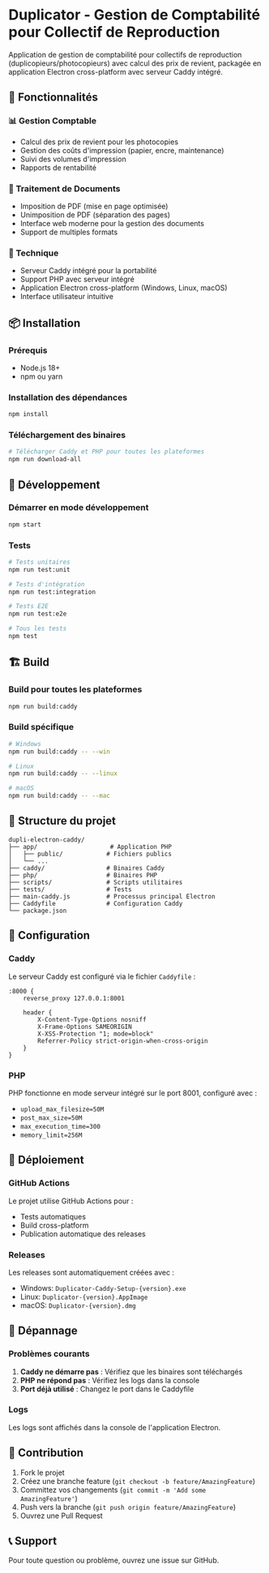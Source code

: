 # Duplicator - Gestion de Comptabilité pour Collectif de Reproduction

Application de gestion de comptabilité pour collectifs de reproduction (duplicopieurs/photocopieurs) avec calcul des prix de revient, packagée en application Electron cross-platform avec serveur Caddy intégré.

## 🚀 Fonctionnalités

### 📊 Gestion Comptable
- Calcul des prix de revient pour les photocopies
- Gestion des coûts d'impression (papier, encre, maintenance)
- Suivi des volumes d'impression
- Rapports de rentabilité

### 📄 Traitement de Documents
- Imposition de PDF (mise en page optimisée)
- Unimposition de PDF (séparation des pages)
- Interface web moderne pour la gestion des documents
- Support de multiples formats

### 🔧 Technique
- Serveur Caddy intégré pour la portabilité
- Support PHP avec serveur intégré
- Application Electron cross-platform (Windows, Linux, macOS)
- Interface utilisateur intuitive

## 📦 Installation

### Prérequis

- Node.js 18+ 
- npm ou yarn

### Installation des dépendances

```bash
npm install
```

### Téléchargement des binaires

```bash
# Télécharger Caddy et PHP pour toutes les plateformes
npm run download-all
```

## 🔧 Développement

### Démarrer en mode développement

```bash
npm start
```

### Tests

```bash
# Tests unitaires
npm run test:unit

# Tests d'intégration
npm run test:integration

# Tests E2E
npm run test:e2e

# Tous les tests
npm test
```

## 🏗️ Build

### Build pour toutes les plateformes

```bash
npm run build:caddy
```

### Build spécifique

```bash
# Windows
npm run build:caddy -- --win

# Linux
npm run build:caddy -- --linux

# macOS
npm run build:caddy -- --mac
```

## 📁 Structure du projet

```
dupli-electron-caddy/
├── app/                    # Application PHP
│   ├── public/            # Fichiers publics
│   └── ...
├── caddy/                 # Binaires Caddy
├── php/                   # Binaires PHP
├── scripts/               # Scripts utilitaires
├── tests/                 # Tests
├── main-caddy.js          # Processus principal Electron
├── Caddyfile              # Configuration Caddy
└── package.json
```

## 🔧 Configuration

### Caddy

Le serveur Caddy est configuré via le fichier `Caddyfile` :

```
:8000 {
    reverse_proxy 127.0.0.1:8001
    
    header {
        X-Content-Type-Options nosniff
        X-Frame-Options SAMEORIGIN
        X-XSS-Protection "1; mode=block"
        Referrer-Policy strict-origin-when-cross-origin
    }
}
```

### PHP

PHP fonctionne en mode serveur intégré sur le port 8001, configuré avec :
- `upload_max_filesize=50M`
- `post_max_size=50M`
- `max_execution_time=300`
- `memory_limit=256M`

## 🚀 Déploiement

### GitHub Actions

Le projet utilise GitHub Actions pour :
- Tests automatiques
- Build cross-platform
- Publication automatique des releases

### Releases

Les releases sont automatiquement créées avec :
- Windows: `Duplicator-Caddy-Setup-{version}.exe`
- Linux: `Duplicator-{version}.AppImage`
- macOS: `Duplicator-{version}.dmg`

## 🐛 Dépannage

### Problèmes courants

1. **Caddy ne démarre pas** : Vérifiez que les binaires sont téléchargés
2. **PHP ne répond pas** : Vérifiez les logs dans la console
3. **Port déjà utilisé** : Changez le port dans le Caddyfile

### Logs

Les logs sont affichés dans la console de l'application Electron.

## 🤝 Contribution

1. Fork le projet
2. Créez une branche feature (`git checkout -b feature/AmazingFeature`)
3. Committez vos changements (`git commit -m 'Add some AmazingFeature'`)
4. Push vers la branche (`git push origin feature/AmazingFeature`)
5. Ouvrez une Pull Request

## 📞 Support

Pour toute question ou problème, ouvrez une issue sur GitHub.
